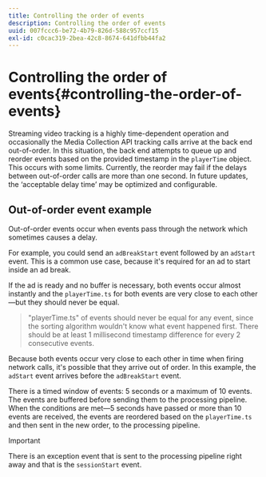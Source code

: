 ```yaml
---
title: Controlling the order of events
description: Controlling the order of events
uuid: 007fccc6-be72-4b79-826d-588c957ccf15
exl-id: c0cac319-2bea-42c8-8674-641dfbb44fa2
---
```

# Controlling the order of events{#controlling-the-order-of-events}

Streaming video tracking is a highly time-dependent operation and occasionally the Media Collection API tracking calls arrive at the back end out-of-order. In this situation, the back end attempts to queue up and reorder events based on the provided timestamp in the `playerTime` object.  This occurs with some limits. Currently, the reorder may fail if the delays between out-of-order calls are more than one second. In future updates, the ‘acceptable delay time’ may be optimized and configurable.

## Out-of-order event example

Out-of-order events occur when events pass through the network which sometimes causes a delay.

For example, you could send an `adBreakStart` event followed by an `adStart` event. This is a common use case, because it's required for an ad to start inside an ad break.

If the ad is ready and no buffer is necessary, both events occur almost instantly and the `playerTime.ts` for both events are very close to each other—but they should never be equal.

> "playerTime.ts" of events should never be equal for any event, since the sorting algorithm wouldn't know what event happened first. There should be at least 1 millisecond timestamp difference for every 2 consecutive events.

Because both events occur very close to each other in time when firing network calls, it's possible that they arrive out of order. In this example, the `adStart` event arrives before the `adBreakStart` event.


There is a timed window of events: 5 seconds or a maximum of 10 events. The events are buffered before sending them to the processing pipeline. When the conditions are met—5 seconds have passed or more than 10 events are received, the events are reordered based on the `playerTime.ts` and then sent in the new order, to the processing pipeline.

>[!IMPORTANT]
>
>There is an exception event that is sent to the processing pipeline right away and that is the `sessionStart` event.
